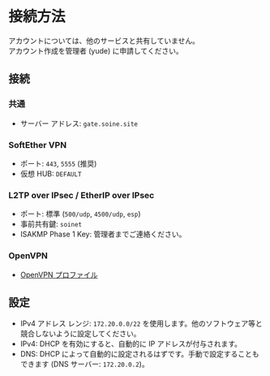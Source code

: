 # 接続方法
アカウントについては、他のサービスと共有していません。  
アカウント作成を管理者 (yude) に申請してください。
## 接続
### 共通
* サーバー アドレス: `gate.soine.site`
### SoftEther VPN
* ポート: `443`, `5555` (推奨)
* 仮想 HUB: `DEFAULT`
### L2TP over IPsec / EtherIP over IPsec
* ポート: 標準 (`500/udp`, `4500/udp`, `esp`)
* 事前共有鍵: `soinet`
* ISAKMP Phase 1 Key: 管理者までご連絡ください。
### OpenVPN
* [OpenVPN プロファイル](./soinet.ovpn)
## 設定
* IPv4 アドレス レンジ: `172.20.0.0/22` を使用します。他のソフトウェア等と競合しないように設定してください。
* IPv4: DHCP を有効にすると、自動的に IP アドレスが付与されます。
* DNS: DHCP によって自動的に設定されるはずです。手動で設定することもできます (DNS サーバー: `172.20.0.2`)。
